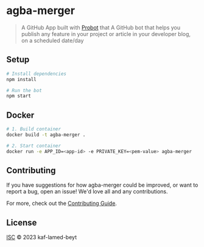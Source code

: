 # agba-merger

> A GitHub App built with [Probot](https://github.com/probot/probot) that A GitHub bot that helps you publish any feature in your project   or article in your developer blog, on a scheduled date/day

## Setup

```sh
# Install dependencies
npm install

# Run the bot
npm start
```

## Docker

```sh
# 1. Build container
docker build -t agba-merger .

# 2. Start container
docker run -e APP_ID=<app-id> -e PRIVATE_KEY=<pem-value> agba-merger
```

## Contributing

If you have suggestions for how agba-merger could be improved, or want to report a bug, open an issue! We'd love all and any contributions.

For more, check out the [Contributing Guide](CONTRIBUTING.md).

## License

[ISC](LICENSE) © 2023 kaf-lamed-beyt
